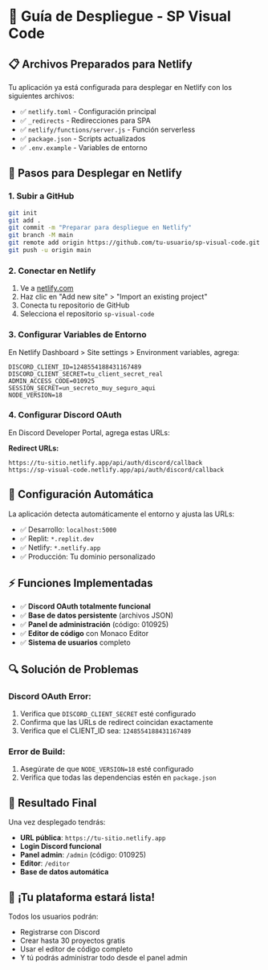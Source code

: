 # 🚀 Guía de Despliegue - SP Visual Code

## 📋 Archivos Preparados para Netlify

Tu aplicación ya está configurada para desplegar en Netlify con los siguientes archivos:

- ✅ `netlify.toml` - Configuración principal
- ✅ `_redirects` - Redirecciones para SPA
- ✅ `netlify/functions/server.js` - Función serverless
- ✅ `package.json` - Scripts actualizados
- ✅ `.env.example` - Variables de entorno

## 🔧 Pasos para Desplegar en Netlify

### 1. **Subir a GitHub**
```bash
git init
git add .
git commit -m "Preparar para despliegue en Netlify"
git branch -M main
git remote add origin https://github.com/tu-usuario/sp-visual-code.git
git push -u origin main
```

### 2. **Conectar en Netlify**
1. Ve a [netlify.com](https://netlify.com)
2. Haz clic en "Add new site" > "Import an existing project"
3. Conecta tu repositorio de GitHub
4. Selecciona el repositorio `sp-visual-code`

### 3. **Configurar Variables de Entorno**
En Netlify Dashboard > Site settings > Environment variables, agrega:

```
DISCORD_CLIENT_ID=1248554188431167489
DISCORD_CLIENT_SECRET=tu_client_secret_real
ADMIN_ACCESS_CODE=010925
SESSION_SECRET=un_secreto_muy_seguro_aqui
NODE_VERSION=18
```

### 4. **Configurar Discord OAuth**
En Discord Developer Portal, agrega estas URLs:

**Redirect URLs:**
```
https://tu-sitio.netlify.app/api/auth/discord/callback
https://sp-visual-code.netlify.app/api/auth/discord/callback
```

## 🎯 Configuración Automática

La aplicación detecta automáticamente el entorno y ajusta las URLs:
- ✅ Desarrollo: `localhost:5000`
- ✅ Replit: `*.replit.dev`
- ✅ Netlify: `*.netlify.app`
- ✅ Producción: Tu dominio personalizado

## ⚡ Funciones Implementadas

- ✅ **Discord OAuth totalmente funcional**
- ✅ **Base de datos persistente** (archivos JSON)
- ✅ **Panel de administración** (código: 010925)
- ✅ **Editor de código** con Monaco Editor
- ✅ **Sistema de usuarios** completo

## 🔍 Solución de Problemas

### Discord OAuth Error:
1. Verifica que `DISCORD_CLIENT_SECRET` esté configurado
2. Confirma que las URLs de redirect coincidan exactamente
3. Verifica que el CLIENT_ID sea: `1248554188431167489`

### Error de Build:
1. Asegúrate de que `NODE_VERSION=18` esté configurado
2. Verifica que todas las dependencias estén en `package.json`

## 📱 Resultado Final

Una vez desplegado tendrás:
- **URL pública**: `https://tu-sitio.netlify.app`
- **Login Discord funcional**
- **Panel admin**: `/admin` (código: 010925)
- **Editor**: `/editor`
- **Base de datos automática**

## 🎉 ¡Tu plataforma estará lista!

Todos los usuarios podrán:
- Registrarse con Discord
- Crear hasta 30 proyectos gratis
- Usar el editor de código completo
- Y tú podrás administrar todo desde el panel admin